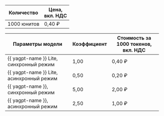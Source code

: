 | Количество | Цена, <br>вкл. НДС |
| ----- | ----- |
| 1000 юнитов  | 0,40 ₽ |

| Параметры модели                                     | Коэффициент | Стоимость за 1000 токенов, </br>вкл. НДС |
|------------------------------------------------------|------------|-----------------------------------------|
| {{ yagpt-name }} Lite, синхронный режим   | 1,00    | 0,40 ₽                                  |
| {{ yagpt-name }} Lite, асинхронный режим  | 0,50    | 0,20 ₽                                  |
| {{ yagpt-name }}, синхронный режим        | 5,00    | 2,00 ₽                                  |
| {{ yagpt-name }}, асинхронный режим       | 2,50    | 1,00 ₽                                  |
